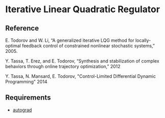 Iterative Linear Quadratic Regulator
====================================

Reference
---------
E. Todorov and W. Li, “A generalized iterative LQG method for
locally-optimal feedback control of constrained nonlinear stochastic
systems,” 2005.

Y. Tassa, T. Erez, and E. Todorov, “Synthesis and stabilization of complex behaviors through online trajectory optimization,” 2012

Y. Tassa, N. Mansard, E. Todorov, "Control-Limited Differential Dynamic Programming" 2014

Requirements
------------
* [autograd](https://github.com/HIPS/autograd)


